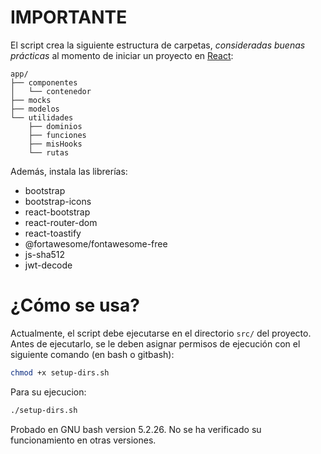 # IMPORTANTE

El script crea la siguiente estructura de carpetas, *consideradas buenas prácticas* al momento de iniciar un proyecto en [React](https://es.react.dev/):

```
app/
├── componentes
│   └── contenedor
├── mocks
├── modelos
└── utilidades
    ├── dominios
    ├── funciones
    ├── misHooks
    └── rutas
```

Además, instala las librerías:
- bootstrap
- bootstrap-icons
- react-bootstrap
- react-router-dom
- react-toastify
- @fortawesome/fontawesome-free
- js-sha512
- jwt-decode

# ¿Cómo se usa?

Actualmente, el script debe ejecutarse en el directorio `src/` del proyecto. 
Antes de ejecutarlo, se le deben asignar permisos de ejecución con el siguiente comando (en bash o gitbash):

```bash
chmod +x setup-dirs.sh
```
Para su ejecucion:
```bash
./setup-dirs.sh
```


Probado en GNU bash version 5.2.26.
No se ha verificado su funcionamiento en otras versiones.

